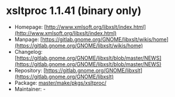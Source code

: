 # xsltproc 1.1.41 (binary only)
 - Homepage: [http://www.xmlsoft.org/libxslt/index.html](http://www.xmlsoft.org/libxslt/index.html)
 - Manpage: [https://gitlab.gnome.org/GNOME/libxslt/wikis/home](https://gitlab.gnome.org/GNOME/libxslt/wikis/home)
 - Changelog: [https://gitlab.gnome.org/GNOME/libxslt/blob/master/NEWS](https://gitlab.gnome.org/GNOME/libxslt/blob/master/NEWS)
 - Repository: [https://gitlab.gnome.org/GNOME/libxslt](https://gitlab.gnome.org/GNOME/libxslt)
 - Package: [master/make/pkgs/xsltproc/](https://github.com/Freetz-NG/freetz-ng/tree/master/make/pkgs/xsltproc/)
 - Maintainer: -

